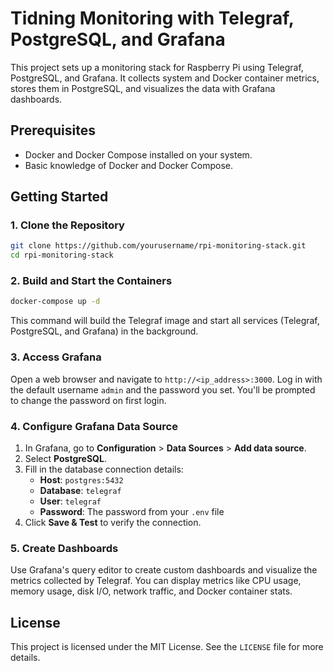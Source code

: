 # Tidning Monitoring with Telegraf, PostgreSQL, and Grafana

This project sets up a monitoring stack for Raspberry Pi using Telegraf, PostgreSQL, and Grafana. It collects system and Docker container metrics, stores them in PostgreSQL, and visualizes the data with Grafana dashboards.

## Prerequisites

- Docker and Docker Compose installed on your system.
- Basic knowledge of Docker and Docker Compose.

## Getting Started

### 1. Clone the Repository

```bash
git clone https://github.com/yourusername/rpi-monitoring-stack.git
cd rpi-monitoring-stack
```

### 2. Build and Start the Containers

```bash
docker-compose up -d
```

This command will build the Telegraf image and start all services (Telegraf, PostgreSQL, and Grafana) in the background.

### 3. Access Grafana

Open a web browser and navigate to `http://<ip_address>:3000`. Log in with the default username `admin` and the password you set. You'll be prompted to change the password on first login.

### 4. Configure Grafana Data Source

1. In Grafana, go to **Configuration** > **Data Sources** > **Add data source**.
2. Select **PostgreSQL**.
3. Fill in the database connection details:
   - **Host**: `postgres:5432`
   - **Database**: `telegraf`
   - **User**: `telegraf`
   - **Password**: The password from your `.env` file
4. Click **Save & Test** to verify the connection.

### 5. Create Dashboards

Use Grafana's query editor to create custom dashboards and visualize the metrics collected by Telegraf. You can display metrics like CPU usage, memory usage, disk I/O, network traffic, and Docker container stats.

## License

This project is licensed under the MIT License. See the `LICENSE` file for more details.